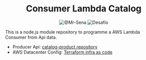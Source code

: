 <h1 align = center > Consumer Lambda Catalog </h1>

<p align="center">
<img src="https://img.shields.io/static/v1?label=GitHub Profile:&message=@Mr-Sena&color=8257E5&labelColor=000000" alt="@Mr-Sena">
<img src="https://img.shields.io/static/v1?label=Tipo&message=Blueprint&color=8257E5&labelColor=000000" alt="Desafio">
</p>

This is a node.js module repository  to programme a AWS Lambda Consumer from Api data.

 - Producer Api: [catalog-product repository](catalog-product)
 - AWS Datacenter Config: [Terraform infra as code](https://github.com/Mr-Sena/catalog-product-infra-terraform)

